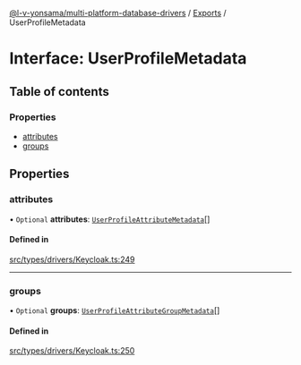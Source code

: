 [@l-v-yonsama/multi-platform-database-drivers](../README.md) / [Exports](../modules.md) / UserProfileMetadata

# Interface: UserProfileMetadata

## Table of contents

### Properties

- [attributes](UserProfileMetadata.md#attributes)
- [groups](UserProfileMetadata.md#groups)

## Properties

### attributes

• `Optional` **attributes**: [`UserProfileAttributeMetadata`](UserProfileAttributeMetadata.md)[]

#### Defined in

[src/types/drivers/Keycloak.ts:249](https://github.com/l-v-yonsama/db-drivers/blob/ac66b7e/src/types/drivers/Keycloak.ts#L249)

___

### groups

• `Optional` **groups**: [`UserProfileAttributeGroupMetadata`](UserProfileAttributeGroupMetadata.md)[]

#### Defined in

[src/types/drivers/Keycloak.ts:250](https://github.com/l-v-yonsama/db-drivers/blob/ac66b7e/src/types/drivers/Keycloak.ts#L250)
